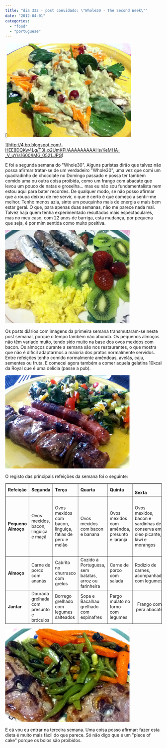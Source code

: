 ```yaml
---
title: "dia 332 - post convidado: \"Whole30 - The Second Week\""
date: "2012-04-01"
categories: 
  - "food"
  - "portuguese"
---
```


  

[![](images/IMG_0521.JPG)

  


](http://4.bp.blogspot.com/-HEE8DQKw4Lg/T3i_p2UmKPI/AAAAAAAAAHs/KeMHA-_V_uY/s1600/IMG_0521.JPG)

E foi a segunda semana do "Whole30". Alguns puristas dirão que talvez não possa afirmar tratar-se de um verdadeiro "Whole30", uma vez que comi um quadradinho de chocolate no Domingo passado e possa ter também comido uma ou outra coisa proíbida, como um frango com abacate que levou um pouco de natas e groselha... mas eu não sou fundamentalista nem estou aqui para bater recordes. De qualquer modo, se não posso afirmar que a roupa deixou de me servir, o que é certo é que começo a sentir-me melhor. Tenho menos azia, sinto um pouquinho mais de energia e mais bem estar geral. O que, para apenas duas semanas, não me parece nada mal. Talvez haja quem tenha experimentado resultados mais espectaculares, mas no meu caso, com 22 anos de barriga, esta mudança, por pequena que seja, é por mim sentida como muito positiva.

  

[![](images/IMG_0518.JPG)](http://4.bp.blogspot.com/-HEE8DQKw4Lg/T3i_p2UmKPI/AAAAAAAAAHs/KeMHA-_V_uY/s1600/IMG_0521.JPG)

  

Os posts diários com imagens da primeira semana transmutaram-se neste post semanal, porque o tempo também não abunda. Os pequenos almoços não têm variado muito, tendo sido muito na base dos ovos mexidos com bacon. Os almoços durante a semana são nos restaurantes, o que mostra que não é difícil adaptarmos a maioria dos pratos normalmente servidos. Entre refeições tenho comido normalmente amêndoas, avelãs, caju, sementes ou fruta. E comecei agora também a comer aquela gelatina 10kcal da Royal que é uma delícia (passe a pub).

  

[![](images/IMG_0525.JPG)](http://4.bp.blogspot.com/-HEE8DQKw4Lg/T3i_p2UmKPI/AAAAAAAAAHs/KeMHA-_V_uY/s1600/IMG_0521.JPG)

  

O registo das principais refeições da semana foi o seguinte:

<table border="1" width="100%"><tbody><tr><td><b>Refeição</b></td><td><b>Segunda</b></td><td><b>Terça</b></td><td><b>Quarta</b></td><td><b>Quinta</b></td><td><div style="text-align: center;"><br></div><b>Sexta</b></td><td><b>Sábado</b></td><td><b>Domingo</b></td></tr><tr><td style="text-align: left;"><b>Pequeno Almoço</b></td><td style="text-align: left;">Ovos mexidos, bacon, linguiça e maçã</td><td style="text-align: left;">Ovos mexidos com bacon, linguiça, fatias de peru e melão</td><td style="text-align: left;">Ovos mexidos com bacon e banana</td><td style="text-align: left;">Ovos mexidos com amêndoa, presunto e laranja</td><td style="text-align: left;">Ovos mexidos, bacon e sardinhas de conserva em oleo picante, kiwi e morangos</td><td style="text-align: left;">Ovos mexidos com amêndoas laminadas, bacon, presunto, banana e kiwi</td><td style="text-align: left;">Ovos mexidos com sementes de girassol e oregãos, bacon, presunto, amêndoas e laranja</td></tr><tr><td><b>Almoço</b></td><td>Carne de porco com ananás</td><td>Cabrito no churrasco com grelos</td><td>Cozido à Portuguesa, sem batatas, arroz ou farinheira</td><td>Carne de porco com salada</td><td>Rodízio de carnes, acompanhado com legumes</td><td>Espetada de carne com legumes salteados</td><td>Perca Grelhada com feijão verde e cenouras cozidas</td></tr><tr><td><b>Jantar</b></td><td>Dourada grelhada com presunto e bróculos</td><td>Borrego grelhado com legumes salteados</td><td>Sopa e Bacalhau grelhado com espinafres</td><td>Pargo mulato no forno com legumes</td><td><div style="text-align: center;"><span style="text-align: left; ">Frango com pera ab</span><span style="text-align: left; ">acate</span></div></td><td>Robalinho grelhado com legumes salteados</td><td>Bifes de peru e vaca com salada</td></tr></tbody></table>

  

![](images/IMG_0513.JPG)

  

E cá vou eu entrar na terceira semana. Uma coisa posso afirmar: fazer esta dieta é muito mais fácil do que parece. Só não digo que é um "piece of cake" porque os bolos são proibidos.
